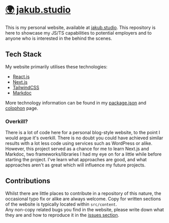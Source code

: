 <p align="center">
	<h1><a align="center" href="www.jakub.studio">🌍 jakub.studio</a></h1>
</p>

This is my personal website, available at [jakub.studio](https://jakub.studio). This repository is here to showcase my JS/TS capabilities to potential employers and to anyone who is interested in the behind the scenes.

## Tech Stack
My website primarily utilises these technologies:
- [React.js](https://reactjs.org)
- [Next.js](https://nextjs.org)
- [TailwindCSS](https://tailwindcss.com)
- [Markdoc](https://markdoc.io)

More technology information can be found in my [package.json]() and [colophon](https://jakub.studio/colophon) page.

### Overkill?
There is a lot of code here for a personal blog-style website, to the point I would argue it's overkill. There is no doubt you could have achieved similar results with a lot less code using services such as WordPress or alike. However, this project served as a chance for me to learn Next.js and Markdoc, two frameworks/libraries I had my eye on for a little while before starting the project. I've learn what approaches are good, and what approaches aren't as great which will influence my future projects.

## Contributions
Whilst there are little places to contribute in a repository of this nature, the occasional typo fix or alike are always welcome. Copy for written sections of the website is typically located within `src/content`.  
Any non-copy related bugs you find in the website, please write down what they are and how to reproduce it in the [issues section](https://github.com/jakuski/website/issues).